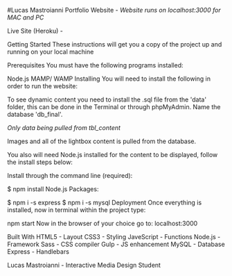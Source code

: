#Lucas Mastroianni Portfolio Website -  *Website runs on localhost:3000 for MAC and PC*


Live Site (Heroku) - 


Getting Started
These instructions will get you a copy of the project up and running on your local machine

Prerequisites
You must have the following programs installed:

Node.js
MAMP/ WAMP
Installing
You will need to install the following in order to run the website:

To see dynamic content you need to install the .sql file from the 'data' folder, this can be done in the Terminal or through phpMyAdmin. Name the database 'db_final'.

*Only data being pulled from tbl_content*

Images and all of the lightbox content is pulled from the database.

You also will need Node.js installed for the content to be displayed, follow the install steps below:

Install through the command line (required):

$ npm install 
Node.js Packages:

$ npm i -s express
$ npm i -s mysql
Deployment
Once everything is installed, now in terminal within the project type:

npm start
Now in the browser of your choice go to: localhost:3000

Built With
HTML5 - Layout
CSS3 - Styling
JaveScript - Functions
Node.js - Framework
Sass - CSS compiler
Gulp - JS enhancement
MySQL - Database
Express - Handlebars


Lucas Mastroianni - Interactive Media Design Student
